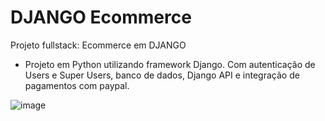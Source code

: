 # DJANGO Ecommerce
Projeto fullstack: Ecommerce em DJANGO

- Projeto em Python utilizando framework Django. Com autenticação de Users e Super Users, banco de dados, Django API e integração de pagamentos com paypal.

![image](https://user-images.githubusercontent.com/95868897/225117431-89580c65-8546-4756-91a4-9c9bc3fb8c77.png)
